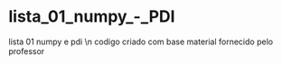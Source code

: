 # lista_01_numpy_-_PDI
lista 01 numpy e pdi
\n codigo criado com base material fornecido pelo professor
